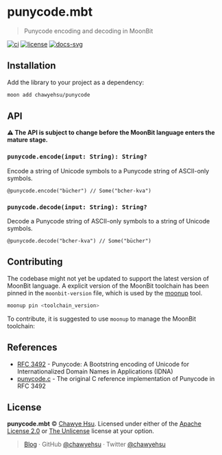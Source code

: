 # punycode.mbt

> Punycode encoding and decoding in MoonBit

[![ci][ci-badge]][ci]
[![license][license-badge]](UNLICENSE)
[![docs-svg]][docs-url]

## Installation

Add the library to your project as a dependency:

```sh
moon add chawyehsu/punycode
```

## API

**⚠️ The API is subject to change before the MoonBit language enters the mature stage.**

### `punycode.encode(input: String): String?`

Encode a string of Unicode symbols to a Punycode string of ASCII-only symbols.

```moonbit
@punycode.encode("bücher") // Some("bcher-kva")
```

### `punycode.decode(input: String): String?`

Decode a Punycode string of ASCII-only symbols to a string of Unicode symbols.

```moonbit
@punycode.decode("bcher-kva") // Some("bücher")
```

## Contributing

The codebase might not yet be updated to support the latest version of MoonBit
language. A explicit version of the MoonBit toolchain has been pinned in the
`moonbit-version` file, which is used by the [moonup] tool.

```sh
moonup pin <toolchain_version>
```

To contribute, it is suggested to use `moonup` to manage the MoonBit toolchain:

## References

- [RFC 3492] - Punycode: A Bootstring encoding of Unicode for Internationalized Domain Names in Applications (IDNA)
- [punycode.c] - The original C reference implementation of Punycode in RFC 3492

## License

**punycode.mbt** © [Chawye Hsu](https://github.com/chawyehsu). Licensed under either of the [Apache License 2.0](LICENSE-APACHE) or [The Unlicense](UNLICENSE) license at your option.

> [Blog](https://chawyehsu.com) · GitHub [@chawyehsu](https://github.com/chawyehsu) · Twitter [@chawyehsu](https://twitter.com/chawyehsu)

[ci-badge]: https://github.com/chawyehsu/punycode.mbt/workflows/CI/badge.svg
[ci]: https://github.com/chawyehsu/punycode.mbt/actions/workflows/ci.yml
[docs-svg]: https://img.shields.io/badge/docs-mooncakes.io-orange
[docs-url]: https://mooncakes.io/docs/#/chawyehsu/punycode/
[license-badge]: https://img.shields.io/github/license/chawyehsu/punycode.mbt
[moonup]: https://github.com/chawyehsu/moonup
[RFC 3492]: https://datatracker.ietf.org/doc/html/rfc3492
[punycode.c]: https://gist.github.com/chawyehsu/2792814973cdc0e9315fae7b96be38cc
